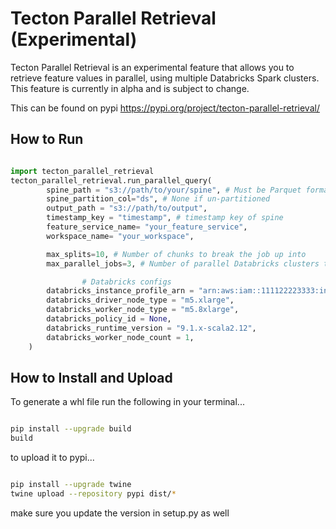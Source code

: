 # Tecton Parallel Retrieval (Experimental)

Tecton Parallel Retrieval is an experimental feature that allows you to
retrieve feature values in parallel, using multiple Databricks Spark
clusters. This feature is currently in alpha and is subject to change.

This can be found on pypi https://pypi.org/project/tecton-parallel-retrieval/

## How to Run

```python

import tecton_parallel_retrieval
tecton_parallel_retrieval.run_parallel_query(
        spine_path = "s3://path/to/your/spine", # Must be Parquet format
        spine_partition_col="ds", # None if un-partitioned
        output_path = "s3://path/to/output",
        timestamp_key = "timestamp", # timestamp key of spine
        feature_service_name= "your_feature_service",
        workspace_name= "your_workspace",

        max_splits=10, # Number of chunks to break the job up into
        max_parallel_jobs=3, # Number of parallel Databricks clusters that run retrieval

				# Databricks configs
        databricks_instance_profile_arn = "arn:aws:iam::111122223333:instance-profile/your-databricks-instance-profile",
        databricks_driver_node_type = "m5.xlarge",
        databricks_worker_node_type = "m5.8xlarge",
        databricks_policy_id = None,
        databricks_runtime_version = "9.1.x-scala2.12",
        databricks_worker_node_count = 1,
    )

```

## How to Install and Upload

To generate a whl file run the following in your terminal...

```bash

pip install --upgrade build
build

```

to upload it to pypi...

```bash

pip install --upgrade twine
twine upload --repository pypi dist/*

```

make sure you update the version in setup.py as well
